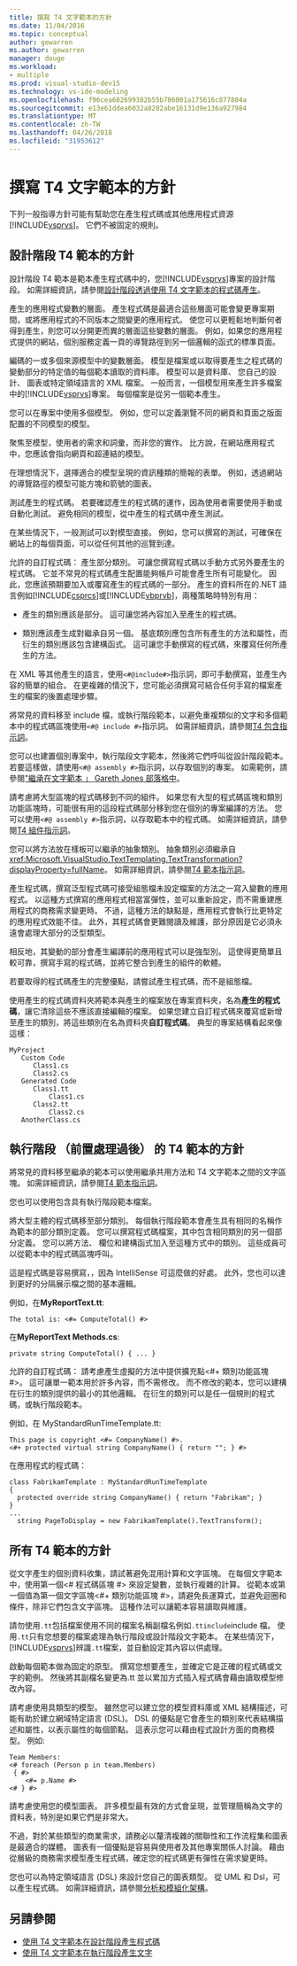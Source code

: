 ```yaml
---
title: 撰寫 T4 文字範本的方針
ms.date: 11/04/2016
ms.topic: conceptual
author: gewarren
ms.author: gewarren
manager: douge
ms.workload:
- multiple
ms.prod: visual-studio-dev15
ms.technology: vs-ide-modeling
ms.openlocfilehash: f96cea682699382b55b786001a175616c877804a
ms.sourcegitcommit: e13e61ddea6032a8282abe16131d9e136a927984
ms.translationtype: MT
ms.contentlocale: zh-TW
ms.lasthandoff: 04/26/2018
ms.locfileid: "31953612"
---
```

# <a name="guidelines-for-writing-t4-text-templates"></a>撰寫 T4 文字範本的方針
下列一般指導方針可能有幫助您在產生程式碼或其他應用程式資源[!INCLUDE[vsprvs](../code-quality/includes/vsprvs_md.md)]。 它們不被固定的規則。

## <a name="guidelines-for-design-time-t4-templates"></a>設計階段 T4 範本的方針
 設計階段 T4 範本是範本產生程式碼中的，您[!INCLUDE[vsprvs](../code-quality/includes/vsprvs_md.md)]專案的設計階段。 如需詳細資訊，請參閱[設計階段透過使用 T4 文字範本的程式碼產生](../modeling/design-time-code-generation-by-using-t4-text-templates.md)。

 產生的應用程式變數的層面。
產生程式碼是最適合這些層面可能會變更專案期間，或將應用程式的不同版本之間變更的應用程式。 使您可以更輕鬆地判斷何者得到產生，則您可以分開更而異的層面這些變數的層面。 例如，如果您的應用程式提供的網站，個別服務定義一頁的導覽路徑到另一個邏輯的函式的標準頁面。

 編碼的一或多個來源模型中的變數層面。
模型是檔案或以取得要產生之程式碼的變動部分的特定值的每個範本讀取的資料庫。 模型可以是資料庫、 您自己的設計、 圖表或特定領域語言的 XML 檔案。 一般而言，一個模型用來產生許多檔案中的[!INCLUDE[vsprvs](../code-quality/includes/vsprvs_md.md)]專案。 每個檔案是從另一個範本產生。

 您可以在專案中使用多個模型。 例如，您可以定義瀏覽不同的網頁和頁面之版面配置的不同模型的模型。

 聚焦至模型，使用者的需求和詞彙，而非您的實作。
比方說，在網站應用程式中，您應該會指向網頁和超連結的模型。

 在理想情況下，選擇適合的模型呈現的資訊種類的簡報的表單。 例如，透過網站的導覽路徑的模型可能方塊和箭號的圖表。

 測試產生的程式碼。
若要確認產生的程式碼的運作，因為使用者需要使用手動或自動化測試。 避免相同的模型，從中產生的程式碼中產生測試。

 在某些情況下，一般測試可以對模型直接。 例如，您可以撰寫的測試，可確保在網站上的每個頁面，可以從任何其他的巡覽到達。

 允許的自訂程式碼： 產生部分類別。
可讓您撰寫程式碼以手動方式另外要產生的程式碼。 它並不常見的程式碼產生配置能夠帳戶可能會產生所有可能變化。 因此，您應該預期要加入或覆寫產生的程式碼的一部分。 產生的資料所在的.NET 語言例如[!INCLUDE[csprcs](../data-tools/includes/csprcs_md.md)]或[!INCLUDE[vbprvb](../code-quality/includes/vbprvb_md.md)]，兩種策略時特別有用：

-   產生的類別應該是部分。 這可讓您將內容加入至產生的程式碼。

-   類別應該產生成對繼承自另一個。 基底類別應包含所有產生的方法和屬性，而衍生的類別應該包含建構函式。 這可讓您手動撰寫的程式碼，來覆寫任何所產生的方法。

 在 XML 等其他產生的語言，使用`<#@include#>`指示詞，即可手動撰寫，並產生內容的簡單的組合。 在更複雜的情況下，您可能必須撰寫可結合任何手寫的檔案產生的檔案的後置處理步驟。

 將常見的資料移至 include 檔，或執行階段範本，以避免重複類似的文字和多個範本中的程式碼區塊使用`<#@ include #>`指示詞。 如需詳細資訊，請參閱[T4 包含指示詞](../modeling/t4-include-directive.md)。

 您可以也建置個別專案中，執行階段文字範本，然後將它們呼叫從設計階段範本。 若要這樣做，請使用`<#@ assembly #>`指示詞，以存取個別的專案。 如需範例，請參閱["繼承在文字範本 」 Gareth Jones 部落格中](http://go.microsoft.com/fwlink/?LinkId=208373)。

 請考慮將大型區塊的程式碼移到不同的組件。
 如果您有大型的程式碼區塊和類別功能區塊時，可能很有用的這段程式碼部分移到您在個別的專案編譯的方法。 您可以使用`<#@ assembly #>`指示詞，以存取範本中的程式碼。 如需詳細資訊，請參閱[T4 組件指示詞](../modeling/t4-assembly-directive.md)。

 您可以將方法放在樣板可以繼承的抽象類別。 抽象類別必須繼承自<xref:Microsoft.VisualStudio.TextTemplating.TextTransformation?displayProperty=fullName>。 如需詳細資訊，請參閱[T4 範本指示詞](../modeling/t4-template-directive.md)。

 產生程式碼，撰寫泛型程式碼可接受組態檔未設定檔案的方法之一寫入變數的應用程式。 以這種方式撰寫的應用程式相當富彈性，並可以重新設定，而不需重建應用程式的商務需求變更時。 不過，這種方法的缺點是，應用程式會執行比更特定的應用程式效能不佳。 此外，其程式碼會更難閱讀及維護，部分原因是它必須永遠會處理大部分的泛型類型。

 相反地，其變動的部分會產生編譯前的應用程式可以是強型別。 這使得更簡單且較可靠，撰寫手寫的程式碼，並將它整合到產生的組件的軟體。

 若要取得的程式碼產生的完整優點，請嘗試產生程式碼，而不是組態檔。

 使用產生的程式碼資料夾將範本與產生的檔案放在專案資料夾，名為**產生的程式碼**，讓它清除這些不應該直接編輯的檔案。 如果您建立自訂程式碼來覆寫或新增至產生的類別，將這些類別在名為資料夾**自訂程式碼**。 典型的專案結構看起來像這樣：

```
MyProject
   Custom Code
      Class1.cs
      Class2.cs
   Generated Code
      Class1.tt
          Class1.cs
      Class2.tt
          Class2.cs
   AnotherClass.cs

```

## <a name="guidelines-for-run-time-preprocessed-t4-templates"></a>執行階段 （前置處理過後） 的 T4 範本的方針
 將常見的資料移至繼承的範本可以使用繼承共用方法和 T4 文字範本之間的文字區塊。 如需詳細資訊，請參閱[T4 範本指示詞](../modeling/t4-template-directive.md)。

 您也可以使用包含具有執行階段範本檔案。

 將大型主體的程式碼移至部分類別。
每個執行階段範本會產生具有相同的名稱作為範本的部分類別定義。 您可以撰寫程式碼檔案，其中包含相同類別的另一個部分定義。 您可以將方法、 欄位和建構函式加入至這種方式中的類別。 這些成員可以從範本中的程式碼區塊呼叫。

 這是程式碼是容易撰寫，，因為 IntelliSense 可這麼做的好處。 此外，您也可以達到更好的分隔展示檔之間的基本邏輯。

 例如，在**MyReportText.tt**:

 `The total is: <#= ComputeTotal() #>`

 在**MyReportText Methods.cs**:

 `private string ComputeTotal() { ... }`

 允許的自訂程式碼： 請考慮產生虛擬的方法中提供擴充點\<#+ 類別功能區塊 #>。 這可讓單一範本用於許多內容，而不需修改。 而不修改的範本，您可以建構在衍生的類別提供的最小的其他邏輯。 在衍生的類別可以是任一個規則的程式碼，或執行階段範本。

 例如，在 MyStandardRunTimeTemplate.tt:

```
This page is copyright <#= CompanyName() #>.
<#+ protected virtual string CompanyName() { return ""; } #>
```

 在應用程式的程式碼：

```
class FabrikamTemplate : MyStandardRunTimeTemplate
{
  protected override string CompanyName() { return "Fabrikam"; }
}
...
  string PageToDisplay = new FabrikamTemplate().TextTransform();

```

## <a name="guidelines-for-all-t4-templates"></a>所有 T4 範本的方針
 從文字產生的個別資料收集，請試著避免混用計算和文字區塊。 在每個文字範本中，使用第一個\<# 程式碼區塊 #> 來設定變數，並執行複雜的計算。 從範本或第一個值為第一個文字區塊\<#+ 類別功能區塊 #>，請避免長運算式，並避免迴圈和條件，除非它們包含文字區塊。 這種作法可以讓範本容易讀取與維護。

 請勿使用`.tt`包括檔案使用不同的檔案名稱副檔名例如`.ttinclude`include 檔。 使用`.tt`只有您想要的檔案處理為執行階段或設計階段文字範本。 在某些情況下，[!INCLUDE[vsprvs](../code-quality/includes/vsprvs_md.md)]辨識`.tt`檔案，並自動設定其內容以供處理。

 啟動每個範本做為固定的原型。
撰寫您想要產生，並確定它是正確的程式碼或文字的範例。 然後將其副檔名變更為.tt 並以累加方式插入程式碼會藉由讀取模型修改內容。

 請考慮使用具類型的模型。
雖然您可以建立您的模型資料庫或 XML 結構描述，可能有助於建立網域特定語言 (DSL)。 DSL 的優點是它會產生的類別來代表結構描述和屬性，以表示屬性的每個節點。 這表示您可以藉由程式設計方面的商務模型。 例如: 

```
Team Members:
<# foreach (Person p in team.Members)
 { #>
    <#= p.Name #>
<# } #>
```

 請考慮使用您的模型圖表。
許多模型最有效的方式會呈現，並管理簡稱為文字的資料表，特別是如果它們是非常大。

 不過，對於某些類型的商業需求，請務必以釐清複雜的關聯性和工作流程集和圖表是最適合的媒體。 圖表有一個優點是容易與使用者及其他專案關係人討論。 藉由從層級的商務需求模型產生程式碼，確定您的程式碼更有彈性在需求變更時。

 您也可以為特定領域語言 (DSL) 來設計您自己的圖表類型。 從 UML 和 Dsl，可以產生程式碼。 如需詳細資訊，請參閱[分析和模組化架構](../modeling/analyze-and-model-your-architecture.md)。

## <a name="see-also"></a>另請參閱

- [使用 T4 文字範本在設計階段產生程式碼](../modeling/design-time-code-generation-by-using-t4-text-templates.md)
- [使用 T4 文字範本在執行階段產生文字](../modeling/run-time-text-generation-with-t4-text-templates.md)
